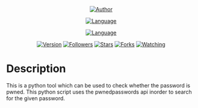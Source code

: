 <p align="center">
<a href="https://github.com/JasonJerry"><img title="Author" src="https://img.shields.io/badge/Author-Jason Jerry-red.svg?style=for-the-badge&logo=github"></a></p>
<p align="center">
<a href="#"><img title="Language" src="http://ForTheBadge.com/images/badges/made-with-python.svg"></a>
</p>
<p align="center">
<a href="#"><img title="Language" src="https://img.shields.io/pypi/pyversions/ansicolortags.svg"></a>
</p>

<p align="center">
<a href="#"><img title="Version" src="https://img.shields.io/badge/Version-1.0-green.svg?style=flat-square"></a>
<a href="https://github.com/JasonJerry/followers"><img title="Followers" src="https://img.shields.io/github/followers/JasonJerry?color=blue&style=flat-square"></a>
<a href="https://github.com/JasonJerry/pwned/stargazers/"><img title="Stars" src="https://img.shields.io/github/stars/JasonJerry/pwned?color=red&style=flat-square"></a>
<a href="https://github.com/JasonJerry/pwned/network/members"><img title="Forks" src="https://img.shields.io/github/forks/JasonJerry/pwned?color=red&style=flat-square"></a>
<a href="https://github.com/JasonJerry/pwned/watchers"><img title="Watching" src="https://img.shields.io/github/watchers/JasonJerry/pwned?label=Watchers&color=blue&style=flat-square"></a>
</p>

# Description
This is a python tool which can be used to check whether the password is pwned. This python script uses the pwnedpasswords api inorder to search for the given password.

